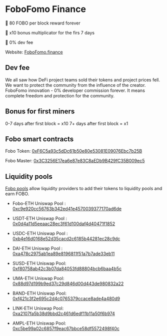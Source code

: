 FoboFomo Finance
===================
🌈 80 FOBO per block reward forever

🌈 x10 bonus multiplicator for the firs 7 days

🌈 0% dev fee


Website: [FoboFomo.finance](https://fobofomo.finance)


Dev fee
-----------
We all saw how DeFi project teams sold their tokens and project prices fell. 
We want to protect the community from the influence of the creator. 
FoboFomo innovation - 0% developer commission forever. 
It means complete freedom and protection for the community.



Bonus for first miners
----------------------

0-7 days after first block = x10
7+ days after first block = x1



Fobo smart contracts
-----------------------

Fobo Token: [0xF6C5a93c5dDc61b50e80e53081E09076Ebc7b25B](https://etherscan.io/address/0xF6C5a93c5dDc61b50e80e53081E09076Ebc7b25B)

Fobo Master: [0x3C3256E17ea6e87e83C8aEDb9B429fC35B009ec5](https://etherscan.io/address/0x3c3256e17ea6e87e83c8aedb9b429fc35b009ec5)



Liquidity pools
---------------

[Fobo pools](https://fobofomo.com/farms) allow liquidity providers to add their tokens to liquidity pools and earn FOBO.


* Fobo-ETH Uniswap Pool : [0xc9e920cc56763b342ed41e4570039377170ad6de](https://etherscan.io/address/0xc9e920cc56763b342ed41e4570039377170ad6de)
                       
* USDT-ETH Uniswap Pool : [0x0d4a11d5eeaac28ec3f61d100daf4d40471f1852](https://etherscan.io/address/0x0d4a11d5eeaac28ec3f61d100daf4d40471f1852)
                       
* USDC-ETH Uniswap Pool : [0xb4e16d0168e52d35cacd2c6185b44281ec28c9dc](https://etherscan.io/address/0xb4e16d0168e52d35cacd2c6185b44281ec28c9dc)
                       
* DAI-ETH Uniswap Pool : [0xa478c2975ab1ea89e8196811f51a7b7ade33eb11](https://etherscan.io/address/0xa478c2975ab1ea89e8196811f51a7b7ade33eb11)

* SUSD-ETH Uniswap Pool: [0xf80758ab42c3b07da84053fd88804bcb6baa4b5c](https://etherscan.io/address/0xf80758ab42c3b07da84053fd88804bcb6baa4b5c)

* UMA-ETH Uniswap Pool: [0x88d97d199b9ed37c29d846d00d443de980832a22](https://etherscan.io/address/0x88d97d199b9ed37c29d846d00d443de980832a22)

* BAND-ETH Uniswap Pool: [0xf421c3f2e695c2d4c0765379ccace8ade4a480d9](https://etherscan.io/address/0xf421c3f2e695c2d4c0765379ccace8ade4a480d9)

* LINK-ETH Uniswap Pool: [0xa2107fa5b38d9bbd2c461d6edf11b11a50f6b974](https://etherscan.io/address/0xa2107fa5b38d9bbd2c461d6edf11b11a50f6b974)

* AMPL-ETH Uniswap Pool: [0xc5be99a02c6857f9eac67bbce58df5572498f40c](https://etherscan.io/address/0xc5be99a02c6857f9eac67bbce58df5572498f40c)









